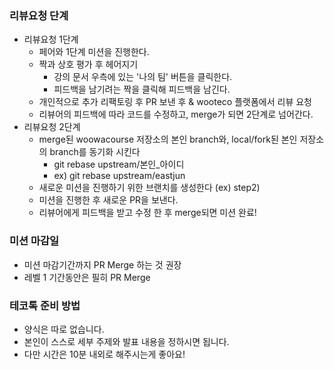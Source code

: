 ### 리뷰요청 단계
- 리뷰요청 1단계
  - 페어와 1단계 미션을 진행한다.
  - 짝과 상호 평가 후 헤어지기
    - 강의 문서 우측에 있는 '나의 팀' 버튼을 클릭한다.
    - 피드백을 남기려는 짝을 클릭해 피드백을 남긴다.
  - 개인적으로 추가 리팩토링 후 PR 보낸 후 & wooteco 플랫폼에서 리뷰 요청
  - 리뷰어의 피드백에 따라 코드를 수정하고, merge가 되면 2단계로 넘어간다.
- 리뷰요청 2단계
  - merge된 woowacourse 저장소의 본인 branch와, local/fork된 본인 저장소의 branch를 동기화 시킨다
    - git rebase upstream/본인_아이디
    - ex) git rebase upstream/eastjun
  - 새로운 미션을 진행하기 위한 브랜치를 생성한다 (ex) step2)
  - 미션을 진행한 후 새로운 PR을 보낸다.
  - 리뷰어에게 피드백을 받고 수정 한 후 merge되면 미션 완료!

### 미션 마감일
- 미션 마감기간까지 PR Merge 하는 것 권장
- 레벨 1 기간동안은 필히 PR Merge

### 테코톡 준비 방법
- 양식은 따로 없습니다.
- 본인이 스스로 세부 주제와 발표 내용을 정하시면 됩니다. 
- 다만 시간은 10분 내외로 해주시는게 좋아요!
